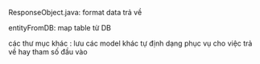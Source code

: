 ResponseObject.java: format data trả về

entityFromDB: map table từ DB

các thư mục khác : lưu các model khác tự định dạng phục vụ cho việc trả về hay tham số đầu vào 
